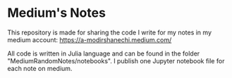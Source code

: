 # Medium's Notes
This repository is made for sharing the code I write for my notes in my medium account: https://a-modirshanechi.medium.com/

All code is written in Julia language and can be found in the folder "MediumRandomNotes/notebooks". I publish one Jupyter notebook file for each note on medium.
